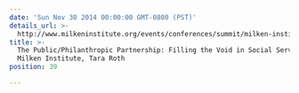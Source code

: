 ```yaml
---
date: 'Sun Nov 30 2014 00:00:00 GMT-0800 (PST)'
details_url: >-
  http://www.milkeninstitute.org/events/conferences/summit/milken-institute-summit-california-2014/panel-detail/5214
title: >-
  The Public/Philanthropic Partnership: Filling the Void in Social Services,
  Milken Institute, Tara Roth
position: 39

---
```

